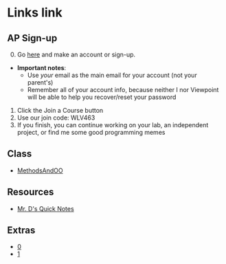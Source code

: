 # Links link
## AP Sign-up
0. Go [here](https://myap.collegeboard.org/login) and make an account or sign-up.
* **Important notes**:
  * Use *your* email as the main email for your account (not your parent's)
  * Remember all of your account info, because neither I nor Viewpoint will be able to help you recover/reset your password




1. Click the Join a Course button
2. Use our join code: WLV463
3. If you finish,  you can continue working on your lab, an independent project, or find me some good programming memes


## Class
* [MethodsAndOO](https://replit.com/team/APCSA-Block8-2122/MethodsAndOO)
## Resources
* [Mr. D's Quick Notes](https://replit.com/@APCSA-Block8-2122/Coursework01MrDsQuickNotes)
## Extras
* [0](https://replit.com/team/APCSA-Block8-2122/0)
* [1](https://replit.com/team/APCSA-Block8-2122/1)
